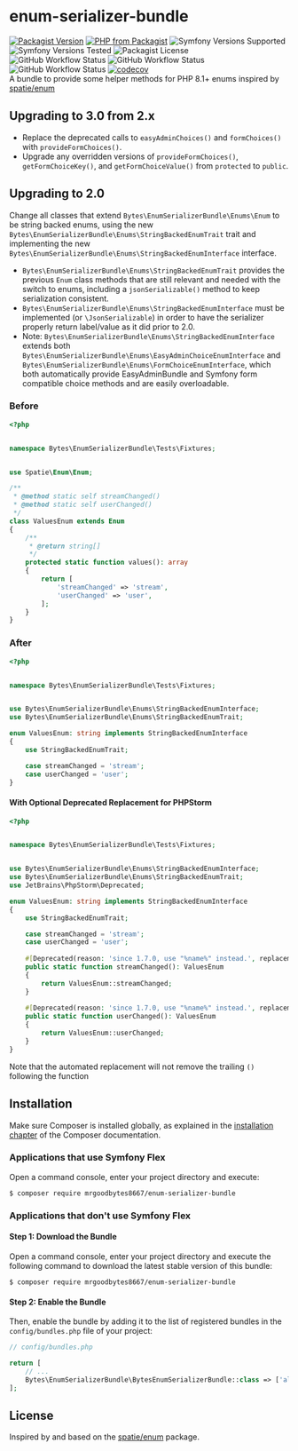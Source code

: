 # enum-serializer-bundle
[![Packagist Version](https://img.shields.io/packagist/v/mrgoodbytes8667/enum-serializer-bundle?logo=packagist&logoColor=FFF&style=flat)](https://packagist.org/packages/mrgoodbytes8667/enum-serializer-bundle)
[![PHP from Packagist](https://img.shields.io/packagist/php-v/mrgoodbytes8667/enum-serializer-bundle?logo=php&logoColor=FFF&style=flat)](https://packagist.org/packages/mrgoodbytes8667/enum-serializer-bundle)
![Symfony Versions Supported](https://img.shields.io/endpoint?url=https%3A%2F%2Fshields.mrgoodbytes.dev%2Fshield%2Fsymfony%2F%255E5.2%2520%257C%2520%255E6.0&logoColor=FFF&style=flat)
![Symfony Versions Tested](https://img.shields.io/endpoint?url=https%3A%2F%2Fshields.mrgoodbytes.dev%2Fshield%2Fsymfony-test%2F%255E5.2%2520%257C%2520%255E6.0&logoColor=FFF&style=flat)
![Packagist License](https://img.shields.io/packagist/l/mrgoodbytes8667/enum-serializer-bundle?style=flat)  
![GitHub Workflow Status](https://img.shields.io/github/actions/workflow/status/mrgoodbytes8667/enum-serializer-bundle/release.yml?label=stable&logo=github&logoColor=FFF&style=flat)
![GitHub Workflow Status](https://img.shields.io/github/actions/workflow/status/mrgoodbytes8667/enum-serializer-bundle/run-tests.yml?logo=github&logoColor=FFF&style=flat)
![GitHub Workflow Status](https://img.shields.io/github/actions/workflow/status/mrgoodbytes8667/enum-serializer-bundle/run-tests-by-version.yml?logo=github&logoColor=FFF&style=flat)
[![codecov](https://img.shields.io/codecov/c/github/mrgoodbytes8667/enum-serializer-bundle?logo=codecov&logoColor=FFF&style=flat)](https://codecov.io/gh/mrgoodbytes8667/enum-serializer-bundle)  
A bundle to provide some helper methods for PHP 8.1+ enums inspired by [spatie/enum](https://github.com/spatie/enum)

## Upgrading to 3.0 from 2.x
- Replace the deprecated calls to `easyAdminChoices()` and `formChoices()` with `provideFormChoices()`.
- Upgrade any overridden versions of `provideFormChoices()`, `getFormChoiceKey()`, and `getFormChoiceValue()` from `protected` to `public`.

## Upgrading to 2.0
Change all classes that extend `Bytes\EnumSerializerBundle\Enums\Enum` to be string backed enums, using the new
`Bytes\EnumSerializerBundle\Enums\StringBackedEnumTrait` trait and implementing the new
`Bytes\EnumSerializerBundle\Enums\StringBackedEnumInterface` interface.

- `Bytes\EnumSerializerBundle\Enums\StringBackedEnumTrait` provides the previous `Enum` class methods that are still relevant
and needed with the switch to enums, including a `jsonSerializable()` method to keep serialization consistent.
- `Bytes\EnumSerializerBundle\Enums\StringBackedEnumInterface` must be implemented (or `\JsonSerializable`) in order to have
the serializer properly return label/value as it did prior to 2.0.
- Note: `Bytes\EnumSerializerBundle\Enums\StringBackedEnumInterface` extends both
`Bytes\EnumSerializerBundle\Enums\EasyAdminChoiceEnumInterface` and
`Bytes\EnumSerializerBundle\Enums\FormChoiceEnumInterface`, which both automatically provide EasyAdminBundle and Symfony 
form compatible choice methods and are easily overloadable.

### Before

```php
<?php


namespace Bytes\EnumSerializerBundle\Tests\Fixtures;


use Spatie\Enum\Enum;

/**
 * @method static self streamChanged()
 * @method static self userChanged()
 */
class ValuesEnum extends Enum
{
    /**
     * @return string[]
     */
    protected static function values(): array
    {
        return [
            'streamChanged' => 'stream',
            'userChanged' => 'user',
        ];
    }
}
```

### After

```php
<?php


namespace Bytes\EnumSerializerBundle\Tests\Fixtures;


use Bytes\EnumSerializerBundle\Enums\StringBackedEnumInterface;
use Bytes\EnumSerializerBundle\Enums\StringBackedEnumTrait;

enum ValuesEnum: string implements StringBackedEnumInterface
{
    use StringBackedEnumTrait;

    case streamChanged = 'stream';
    case userChanged = 'user';
}
```

#### With Optional Deprecated Replacement for PHPStorm

```php
<?php


namespace Bytes\EnumSerializerBundle\Tests\Fixtures;


use Bytes\EnumSerializerBundle\Enums\StringBackedEnumInterface;
use Bytes\EnumSerializerBundle\Enums\StringBackedEnumTrait;
use JetBrains\PhpStorm\Deprecated;

enum ValuesEnum: string implements StringBackedEnumInterface
{
    use StringBackedEnumTrait;

    case streamChanged = 'stream';
    case userChanged = 'user';
    
    #[Deprecated(reason: 'since 1.7.0, use "%name%" instead.', replacement: '%class%::%name%')]
    public static function streamChanged(): ValuesEnum
    {
        return ValuesEnum::streamChanged;
    }
    
    #[Deprecated(reason: 'since 1.7.0, use "%name%" instead.', replacement: '%class%::%name%')]
    public static function userChanged(): ValuesEnum
    {
        return ValuesEnum::userChanged;
    }
}
```

Note that the automated replacement will not remove the trailing `()` following the function

## Installation

Make sure Composer is installed globally, as explained in the
[installation chapter](https://getcomposer.org/doc/00-intro.md)
of the Composer documentation.

### Applications that use Symfony Flex

Open a command console, enter your project directory and execute:

```console
$ composer require mrgoodbytes8667/enum-serializer-bundle
```

### Applications that don't use Symfony Flex

#### Step 1: Download the Bundle

Open a command console, enter your project directory and execute the
following command to download the latest stable version of this bundle:

```console
$ composer require mrgoodbytes8667/enum-serializer-bundle
```

#### Step 2: Enable the Bundle

Then, enable the bundle by adding it to the list of registered bundles
in the `config/bundles.php` file of your project:

```php
// config/bundles.php

return [
    // ...
    Bytes\EnumSerializerBundle\BytesEnumSerializerBundle::class => ['all' => true],
];
```

## License
Inspired by and based on the [spatie/enum](https://github.com/spatie/enum) package. 
